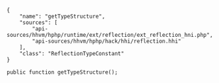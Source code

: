 ``` yamlmeta
{
    "name": "getTypeStructure",
    "sources": [
        "api-sources/hhvm/hphp/runtime/ext/reflection/ext_reflection_hni.php",
        "api-sources/hhvm/hphp/hack/hhi/reflection.hhi"
    ],
    "class": "ReflectionTypeConstant"
}
```




``` Hack
public function getTypeStructure();
```
<!-- HHAPIDOC -->
